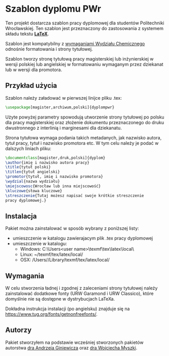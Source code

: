 # Szablon dyplomu PWr

Ten projekt dostarcza szablon pracy dyplomowej dla studentów Politechniki
Wrocławskiej. Ten szablon jest przeznaczony do zastosowania z systemem składu
tekstu [**LaTeX**](https://pl.wikipedia.org/wiki/LaTeX).

Szablon jest kompatybilny z [wymaganiami Wydziału
Chemicznego](http://www.wch.pwr.edu.pl/druki_dyplomanci,11.dhtml) odnośnie
formatowania i strony tytułowej.

Szablon tworzy stronę tytułową pracy magisterskiej lub inżynierskiej w wersji
polskiej lub angielskiej w formatowaniu wymaganym przez dziekanat lub w wersji
dla promotora.

## Przykład użycia

Szablon należy załadować w pierwszej linijce pliku .tex:
```latex
\usepackage[magister,archiwum,polski]{dyplompwr}
```
Użyte powyżej parametry spowodują utworzenie strony tytułowej po polsku dla
pracy magisterskiej oraz złożenie dokumentu przeznaczonego do druku
dwustronnego z interlinią i marginesami dla dziekanatu.

Strona tytułowa wymaga podania takich metadanych, jak nazwisko autora, tytuł
pracy, tytuł i nazwisko promotora etc. W tym celu należy je podać w dalszych
liniach pliku:
```latex
\documentclass[magister,druk,polski]{dyplom}
\author{imię i nazwisko autora pracy}
\title{tytuł polski}
\titlen{tytuł angielski}
\promotor{tytuł, imię i nazwisko promotora}
\wydzial{nazwa wydziału}
\miejscowosc{Wrocław lub inna miejscowość}
\kluczowe{słowa kluczowe}
\streszczenie{Tutaj możesz napisać swoje krótkie streszczenie
pracy dyplomowej.}
```

## Instalacja

Pakiet można zainstalować w sposób wybrany z poniższej listy:
* umieszczenie w katalogu zawierajacym plik .tex pracy dyplomowej
* umieszczenie w katalogu:
    * Windows:  C:\Users\<user name>\texmf\tex\latex\local\
    * Linux:    ~/texmf/tex/latex/local/
    * OSX:      /Users/<user name>/Library/texmf/tex/latex/local/

## Wymagania

W celu stworzenia ładnej i zgodnej z zaleceniami strony tytułowej należy
zainstalować dodatkowe fonty (URW Garamond i URW Classico), które domyślnie nie
są dostępne w dystrybucjach LaTeXa. 

Dokładna instrukcja instalacji (po angielsku) znajduje się na
https://www.tug.org/fonts/getnonfreefonts/.
    
## Autorzy

Pakiet stworzyłem na podstawie wcześniej stworzonych pakietów autorstwa
[dra Andrzeja Giniewicza](https://github.com/aginiewicz/pwrmgr) oraz [dra
Wojciecha Myszki](https://kmim.wm.pwr.edu.pl/myszka/projekty/klasa-do-skladu-pracy-dyplomowej-magisterskiej-i-inzynierskiej-na-wydziale-mechanicznym-politechniki-wroclawskiej/).

